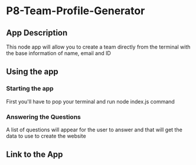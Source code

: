 # P8-Team-Profile-Generator

## App Description
This node app will allow you to create a team directly from the terminal with the base information of name, email and ID

## Using the app
### Starting the app
First you'll have to pop your terminal and run node index.js command

### Answering the Questions
A list of questions will appear for the user to answer and that will get the data to use to create the website

## Link to the App
